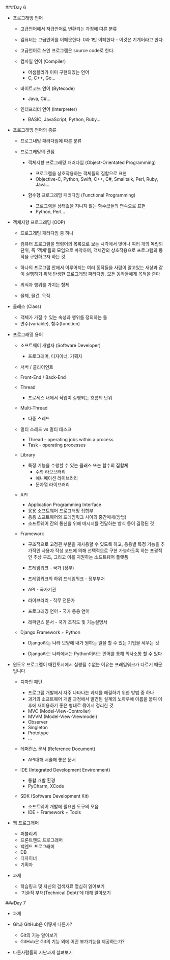 ###Day 6

* 프로그래밍 언어
	* 고급언어에서 저급언어로 변환되는 과정에 따른 분류

	* 컴퓨터는 고급언어를 이혜못한다. 0과 1만 이혜한다 - 이것은 기계어라고 한다.
	* 고급언어로 쓰인 프로그램은 source code로 한다.

	* 컴파일 언어 (Compiler)
		* 어샘블리가 이미 구현되있는 언어
		* C, C++, Go...

	* 바이트코드 언어 (Bytecode)
		* Java, C#...

	* 인터프리터 언어 (Interpreter)
		* BASIC, JavaScript, Python, Ruby...

* 프로그래밍 언어의 종류
	* 프로그내밍 패러다임에 따른 분류
	
	* 프로그래밍의 관점
		* 객체지향 프로그래밍 패러다임 (Object-Orientated Programming)
			* 프로그램을 상호작용하는 객체들의 집합으로 표현
			* Objective-C, Python, Swift, C++, C#, Smalltalk, Perl, Ruby, Java...

		* 함수형 프로그래밍 패러다임 (Functional Programming)
			* 프로그램을 상태겂을 지니지 않는 함수긊들의 연속으로 표현
			* Python, Perl...

* 객체지향 프로그래밍 (OOP)
	* 프로그래밍 패러다임 중 하나

	* 컴퓨터 프로그램을 명령어의 목록으로 보는 시각에서 벗어나 여러 개의 독립되 단위, 즉 '객체'들의 모임으로 파악하여, 객체간의 상호작용으로 프로그램의 동작을 구현하고자 하는 것

	* 하나의 프로그램 안에서 이루어지는 여러 동작들을 사람이 알고있는 새상과 같이 실행하기 위해 탄생한 프로그래밍 파라다임. 모든 동작들에게 목적을 준다

	* 의식과 행위를 가지는 형체

	* 물체, 물건, 목적

* 클래스 (Class)
	* 객체가 가질 수 있는 속성과 행위를 정의하는 틀
	* 변수(variable), 함수(function)

* 프로그래밍 용어
	* 소프트웨어 개발자 (Software Developer)
		* 프로그래머, 디자이너, 기획자

	* 서버 / 클라이언트

	* Front-End / Back-End

	* Thread
		* 프로세스 내에서 작업이 실행되는 흐름의 단위

	* Multi-Thread
		* 다중 스레드

	* 멀티 스레드 vs 멀티 태스크
		* Thread - operating jobs within a process
		* Task - operating processes

	* Library
		* 특정 기능을 수행할 수 있는 클래스 또는 함수의 집합체
			* 수학 라으브러리
			* 애니메이션 라이브러리
			* 문자열 라이브러리

	* API
		* Application Programming Interface
		* 응용 소프트웨어 프로그래밍 접합부
		* 응용 스프트웨어와 프레임워크 사이의 중간매체(방법)
		* 소프트웨어 간의 통신을 위해 메시지를 전달하는 방식 등이 결정뒨 것

	* Framework
		* 구조적으로 고정괸 부분을 재사용할 수 있도록 하고, 응용별 특정 기능을 추가적인 사용자 작성 코드에 의해 선택적으로 구현 가능하도록 하는 포괄적인 추상 구조, 그리고 이를 지원하는 소프트웨어 플랫폼

		* 프레임워크 - 국가 (정부)
		* 프레임워크의 하위 프레임워크 - 정부부처

		* API - 국가기관

		* 라이브러리 - 직무 전문가

		* 프로그래밍 언어 - 국가 통용 언어

		* 레퍼런스 문서 - 국가 조직도 및 기능설명서

	* Django Framework + Python
		* Django라는 나라 모양에 내가 원하는 일을 할 수 있는 기업을 세우는 것

		* Django라는 나라에서는 Python이라는 언어를 통해 의사소통 할 수 있다

* 윈도우 프로그램이 매킨토시에서 실행될 수없는 이유는 프래임워크가 다르기 때문입니다

	* 디자인 패턴
		* 프로그램 개발에서 자주 나타나는 과제를 해결하기 위한 방법 중 하나
		* 과거의 소프트웨어 개발 과정에서 발견된 설계의 노하우에 이름을 붙여 이후에 재이용하기 좋은 형태로 묶어서 정리한 것
		* MVC (Model-View-Controller)
		* MVVM (Model-View-Viewmodel)
		* Observer
		* Singleton
		* Prototype
		* ...

	* 레퍼런스 문서 (Reference Document)
		* API대해 서술해 놓은 문서

	* IDE (Integrated Development Environment)
		* 통합 개발 환경
		* PyCharm, XCode

	* SDK (Software Development Kit)
		* 소프트웨어 개발에 필요한 도구의 모음
		* IDE + Framework + Tools


* 웹 프로그래머
	* 퍼블리셔
	* 프론트엔드 프로그래머
	* 백엔드 프로그래머
	* DB
	* 디자이너
	* 기획자


* 과제
	* 학습링크 및 자신의 검색자료 열심히 읽어보기
	* '기술적 부채(Technical Debt)'에 대해 알아보기



###Day 7

* 과제

* Git과 GitHub은 어떻게 다른가?
	* Git의 기능 알아보기
	* GitHub은 Git의 기능 외에 어떤 부가기능을 제공하는가?

* 다른사람들의 지난과제 살펴보기






